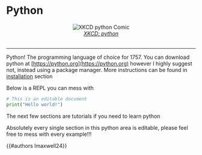 # Python

<center><img src="https://imgs.xkcd.com/comics/python.png" alt="XKCD python Comic"/></center>

<center><i><a href="https://xkcd.com/353/">XKCD: python</a></i></center>
<br>

---

Python! The programming language of choice for 1757. You can download python at [https://python.org](https://python.org) however I highly suggest not, instead using a package manager. More instructions can be found in [installation](installation.md) section

Below is a REPL you can mess with
```py
# This is an editable document
print("Hello world!")
```

The next few sections are tutorials if you need to learn python

Absolutely every single section in this python area is editable, please feel free to mess with every example!!!


{{#authors lmaxwell24}}